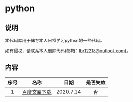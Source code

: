 # python

## 说明

本代码库用于储存本人日常学习python的一些代码。

如有侵权，请联系本人删除代码(邮箱：lbr12218@outlook.com)。

## 内容

| 序号 |     名称     |   日期    | 是否失效 |
| :--: | :----------: | :-------: | :------: |
|  1   | [百度文库下载](https://github.com/12218/python/tree/master/wenku) | 2020.7.14 |    否    |
